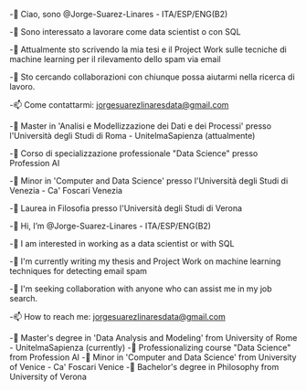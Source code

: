 -👋 Ciao, sono @Jorge-Suarez-Linares - ITA/ESP/ENG(B2)

-👀 Sono interessato a lavorare come data scientist o con SQL

-🌱 Attualmente sto scrivendo la mia tesi e il Project Work sulle tecniche di machine learning per il rilevamento dello spam via email

-💞️ Sto cercando collaborazioni con chiunque possa aiutarmi nella ricerca di lavoro.

-📫 Come contattarmi: jorgesuarezlinaresdata@gmail.com

-📔 Master in 'Analisi e Modellizzazione dei Dati e dei Processi' presso l'Università degli Studi di Roma - UnitelmaSapienza (attualmente)

-📔 Corso di specializzazione professionale "Data Science" presso Profession AI

-📔 Minor in 'Computer and Data Science' presso l'Università degli Studi di Venezia - Ca' Foscari Venezia

-📔 Laurea in Filosofia presso l'Università degli Studi di Verona





-👋 Hi, I’m @Jorge-Suarez-Linares - ITA/ESP/ENG(B2)

-👀 I am interested in working as a data scientist or with SQL

-🌱 I'm currently writing my thesis and Project Work on machine learning techniques for detecting email spam

-💞️ I'm seeking collaboration with anyone who can assist me in my job search.

-📫 How to reach me: jorgesuarezlinaresdata@gmail.com

-📔 Master's degree in 'Data Analysis and Modeling' from University of Rome - UnitelmaSapienza (currently)
-📔 Professionalizing course "Data Science" from Profession AI
-📔 Minor in 'Computer and Data Science' from University of Venice - Ca' Foscari Venice
-📔 Bachelor's degree in Philosophy from University of Verona
<!---
Jorge-Suarez-Linares/Jorge-Suarez-Linares is a ✨ special ✨ repository because its `README.md` (this file) appears on your GitHub profile.
You can click the Preview link to take a look at your changes.
--->
